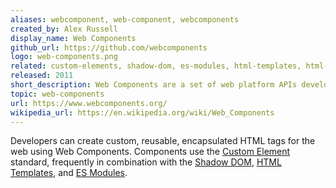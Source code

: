 ```yaml
---
aliases: webcomponent, web-component, webcomponents
created_by: Alex Russell
display_name: Web Components
github_url: https://github.com/webcomponents
logo: web-components.png
related: custom-elements, shadow-dom, es-modules, html-templates, html-imports
released: 2011
short_description: Web Components are a set of web platform APIs developers can use to create custom HTML tags.
topic: web-components
url: https://www.webcomponents.org/
wikipedia_url: https://en.wikipedia.org/wiki/Web_Components
---
```

Developers can create custom, reusable, encapsulated HTML tags for the web using Web Components. Components use the [Custom Element](https://developer.mozilla.org/en-US/docs/Web/Web_Components/Using_custom_elements) standard, frequently in combination with the [Shadow DOM](https://developer.mozilla.org/en-US/docs/Web/Web_Components/Using_shadow_DOM), [HTML Templates](https://developer.mozilla.org/en-US/docs/Web/HTML/Element/template), and [ES Modules](https://developer.mozilla.org/en-US/docs/Web/JavaScript/Reference/Statements/import).
